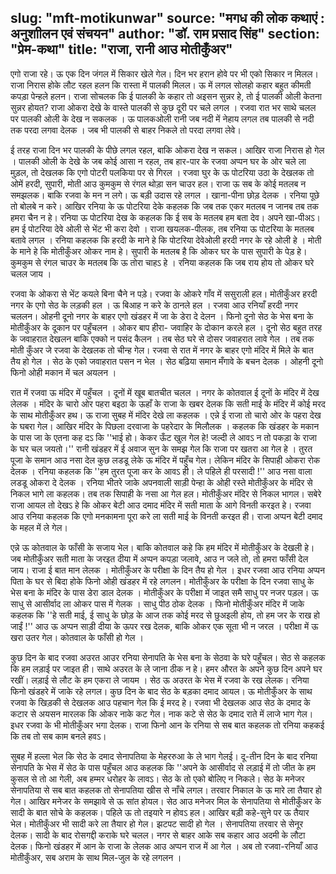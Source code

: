 slug: "mft-motikunwar"
source: "मगध की लोक कथाएं : अनुशाीलन एवं संचयन"
author: "डॉ. राम प्रसाद सिंह"
section: "प्रेम-कथा"
title: "राजा, रानी आउ मोतीकुँअर"
---
एगो राजा रहे। ऊ एक दिन जंगल में सिकार खेले गेल। दिन भर हरान होवे पर भी एको सिकार न मिलल। राजा निरास होके लौट रहल हलन कि रास्ता में पालकी मिलल। ऊ में लगल सोलहो कहार बहुत कीमती कपड़ा पेन्हले हलन। राजा सोचलक कि ई पालकी के कहार तो अइसन सुन्नर हे, तो ई पालकी ओली केतना सुन्नर होयत? राजा ओकरा देखे के वास्ते पालकी से कुछ दूरी पर चले लगल । रजवा रात भर साथे चलल पर पालकी ओली के देख न सकलक । ऊ पालकओली रानी जब नदी में नेहाय लगल तब पालकी से नदी तक परदा लगवा देलक । जब भी पालकी से बाहर निकले तो परदा लगवा लेवे। 

ई तरह राजा दिन भर पालकी के पीछे लगल रहल, बाकि ओकरा देख न सकल। आखिर राजा निरास हो गेल । पालकी ओली के देखे के जब कोई आसा न रहल, तब हार-पार के रजवा अप्पन घर के ओर चले ला मुड़ल, तो देखलक कि एगो पोटरी पलकिया पर से गिरल । रजवा घुर के ऊ पोटरिया उठा के देखलक तो ओमें हरदी, सुपारी, मोती आउ कुमकुम से रंगल थोड़ा सन चाउर हल। राजा ऊ सब के कोई मतलब न समझलक। बाकि रजवा के मन न लगे। ऊ बड़ी उदास रहे लगल । खाना-पीना छोड़ देलक । रनिया पूछे तो बोलबे न करे। आखिर रनिया के ऊ पोटरिया देके कहलक कि जब तक एकर मतलब न जानब तब तक हमरा चैन न हे। रनिया ऊ पोटरिया देख के कहलक कि ई सब के मतलब हम बता देव। अपने खा-पीअऽ। हम ई पोटरिया देवे ओली से भेंट भी करा देवो । राजा खयलक-पीलक, तब रनिया ऊ पोटरिया के मतलब बतावे लगल । रनिया कहलक कि हरदी के माने हे कि पोटरिया देवेओली हरदी नगर के रहे ओली हे । मोती के माने हे कि मोतीकुँअर ओकर नाम हे। सुपारी के मतलब है कि ओकर घर के पास सुपारी के पेड़ हे। कुमकुम से रंगल चाउर के मतलब कि ऊ तोरा चाहऽ हे । रनिया कहलक कि जब राय होय तो ओकर घरे चलल जाय ।
 
रजवा के ओकरा से भेंट कयले बिना चैने न पड़े। रजवा के ओकरे गाँव में ससुराली हल। मोतीकुँअर हरदी नगर के एगो सेठ के लड़की हल । ऊ बिआह न करे के ठानले हल । रजवा आउ रनियाँ हरदी नगर चललन। ओहनी दूनो नगर के बाहर एगो खंडहर में जा के डेरा दे देलन । फिनो दूनो सेठ के भेस बना के मोतीकुँअर के दूकान पर पहुँचलन । ओकर बाप हीरा- जवाहिर के दोकान करले हल । दूनो सेठ बहुत तरह के जवाहरात देखलन बाकि एक्को न पसंद कैलन । तब सेठ घरे से दोसर जवाहरात लावे गेल । तब तक मोती कुँअर जे रजवा के देखलक तो चीन्ह गेल। रजवा से रात में नगर के बाहर एगो मंदिर में मिले के बात तैय हो गेल । सेठ के एको जवाहरात पसन न भेल । सेठ बढ़िया समान मँगावे के बचन देलक । ओहनी दूनो फिनो ओही मकान में चल अयलन । 

रात में रजवा ऊ मंदिर में पहुँचल । दूनों में खूब बातचीत चलल । नगर के कोतवाल ई दूनों के मंदिर में देख लेलक । मंदिर के चारो ओर पहरा बइठा के ऊहाँ के राजा के खबर देलक कि सती माई के मंदिर में कोई मरद के साथ मोतीकुँअर हथ। ऊ राजा सुबह में मंदिर देखे ला कहलक । एन्ने ई राजा तो चारो ओर के पहरा देख के घबरा गेल। आखिर मंदिर के पिछला दरवाजा के पहरेदार के मिलौलक । कहलक कि खंडहर के मकान के पास जा के एतना कह दऽ कि ''भाई हो। केकर ऊँट खुल गेल हे! जल्दी ले आवऽ न तो पकड़ा के राजा के घर चल जयतो।'' रानी खंडहर में ई अवाज सुन के समझ गेल कि राजा पर खतरा आ गेल हे । तुरत पूजा के समान आउ नसा देल कुछ लडडू लेके ऊ मंदिर में पहुँच गेल। लेकिन मंदिर के सिपाही ओकरा रोक देलक । रनिया कहलक कि ''हम तुरत पूजा कर के आवऽ ही। ले पहिले ही परसादी !'' आउ नसा वाला लडडू ओकरा दे देलक । रनिया भीतरे जाके अपनवाली साड़ी पेन्हा के ओही रस्ते मोतीकुँअर के मंदिर से निकल भागे ला कहलक। तब तक सिपाही के नसा आ गेल हल। मोतीकुँअर मंदिर से निकल भागल। सबेरे राजा आयल तो देखऽ हे कि ओकर बेटी आउ दमाद मंदिर में सती माता के आगे विनती करइत हे। रजवा आउ रनिया कहलक कि एगो मनकामना पूरा करे ला सती माई के विनती करइत ही। राजा अप्पन बेटी दमाद के महल में ले गेल। 

एन्ने ऊ कोतवाल के फाँसी के सजाय भेल। बाकि कोतवाल कहे कि हम मंदिर में मोतीकुँअर के देखली हे। जब मोतीकुँअर सती माता के जरइत दीया में अप्पन कपड़ा जलावे, आउ न जले तो, तो हमरा फाँसी देल जाय। राजा ई बात मान लेलक । मोतीकुँअर के परीक्षा के दिन तैय हो गेल । इधर रजवा आउ रनिया अप्पन पिता के घर से बिदा होके फिनो ओही खंडहर में रहे लगलन। मोतीकुँअर के परीक्षा के दिन रजवा साधु के भेस बना के मंदिर के पास डेरा डाल देलक । मोतीकुँअर के परीक्षा में जाइत समै साधु पर नजर पड़ल। ऊ साधु से आसीर्वाद ला ओकर पास में गेलक । साधु पीठ ठोक देलक । फिनो मोतीकुँअर मंदिर में जाके कहलक कि ''हे सती माई, ई साधु के छोड़ के आज तक कोई मरद से छुअइली होय, तो हम जर के राख हो जाईं !'' आउ ऊ अप्पन साड़ी दीया के ऊपर रख देलक, बाकि ओकर एक सूता भी न जरल । परीक्षा में ऊ खरा उतर गेल। कोतवाल के फाँसी हो गेल । 

कुछ दिन के बाद रजवा अउरत आउर रनिया सेनापति के भेस बना के सेठवा के घरे पहुँचल। सेठ से कहलक कि हम लड़ाई पर जाइत ही। साथे अउरत के ले जाना ठीक न हे। हमर औरत के अपने कुछ दिन अपने घर रखीं। लड़ाई से लौट के हम एकरा ले जायम । सेठ ऊ अउरत के भेस में रजवा के रख लेलक। रनिया फिनो खंडहरे में जाके रहे लगल। कुछ दिन के बाद सेठ के बड़का दमाद आयल। ऊ मोतीकुँअर के साथ रजवा के खिड़की से देखलक आउ पहचान गेल कि ई मरद हे। रजवा भी देखलक आउ सेठ के दमाद के कटार से अयसन मारलक कि ओकर नाके कट गेल। नाक कटे से सेठ के दमाद राते में लाजे भाग गेल। इधर रजवा के भी मोतीकुँअर भगा देलक। राजा फिनो आन के रनिया से सब बात कहलक तो रनिया कहकई कि तब तो सब काम बनले हवऽ।
 
सुबह में हल्ला भेल कि सेठ के दमाद सेनापतिया के मेहररुआ के ले भाग गेलई। दू-तीन दिन के बाद रनिया सेनापति के भेस में सेठ के पास पहुँचल आउ कहलक कि ''अपने के आसीर्वाद से लड़ाई में तो जीत के हम कुसल से तो आ गेली, अब हम्मर धरोहर के लावऽ। सेठ के तो एको बोलिए न निकले। सेठ के मनेजर सेनापतिया से सब बात कहलक तो सेनापतिया खीस से नाँचे लगल। तरवार निकाल के ऊ मारे ला तैयार हो गेल। आखिर मनेजर के समझावे से ऊ सांत होयल। सेठ आउ मनेजर मिल के सेनापतिया से मोतीकुँअर के सादी के बात सोचे के कहलक। पहिले ऊ तो तइयारे न होवऽ हल। आखिर बड़ी कहे-सुने पर ऊ तैयार भेल। मोतीकुँअर भी सादी करे ला तैयार हो गेल। झटपट सादी हो गेल । सेनापतिया तरवार से सेनूर देलक। सादी के बाद रोसगद्दी कराके घरे चलल। नगर से बाहर आके सब कहार आउ अदमी के लौटा देलक। फिनो खंडहर में आन के राजा के लेलक आउ अप्पन राज में आ गेल । अब तो रजवा-रनियाँ आउ मोतीकुँअर, सब अराम के साथ मिल-जुल के रहे लगलन । 
